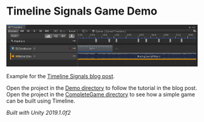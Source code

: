 # Timeline Signals Game Demo

![Alt text](Docs/Signals.png?raw=true "Title")

Example for the [Timeline Signals blog post](https://blogs.unity3d.com/?p=81029/). 

Open the project in the [Demo directory](/Demo) to follow the tutorial in the blog post.  
Open the project in the [CompleteGame directory](/CompleteGame) to see how a simple game can be built using Timeline.  

*Built with Unity 2019.1.0f2*
